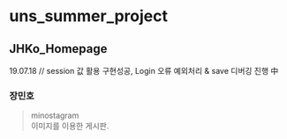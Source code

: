 # uns_summer_project

JHKo_Homepage
-------------

19.07.18 // session 값 활용 구현성공, Login 오류 예외처리 & save 디버깅 진행 中


### 장민호
> minostagram<br>
이미지를 이용한 게시판.
